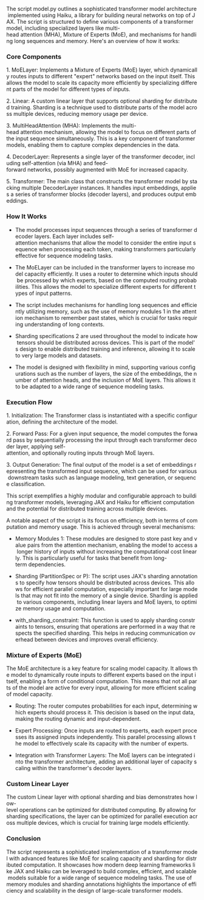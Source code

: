 The script model.py outlines a sophisticated transformer model architecture implemented using Haiku, a library for building neural networks on top of JAX. The script is structured to define various components of a transformer model, including specialized layers like multi-head attention (MHA), Mixture of Experts (MoE), and mechanisms for handling long sequences and memory. Here's an overview of how it works:

### Core Components

1. MoELayer: Implements a Mixture of Experts (MoE) layer, which dynamically routes inputs to different "expert" networks based on the input itself. This allows the model to scale its capacity more efficiently by specializing different parts of the model for different types of inputs.

2. Linear: A custom linear layer that supports optional sharding for distributed training. Sharding is a technique used to distribute parts of the model across multiple devices, reducing memory usage per device.

3. MultiHeadAttention (MHA): Implements the multi-head attention mechanism, allowing the model to focus on different parts of the input sequence simultaneously. This is a key component of transformer models, enabling them to capture complex dependencies in the data.

4. DecoderLayer: Represents a single layer of the transformer decoder, including self-attention (via MHA) and feed-forward networks, possibly augmented with MoE for increased capacity.

5. Transformer: The main class that constructs the transformer model by stacking multiple DecoderLayer instances. It handles input embeddings, applies a series of transformer blocks (decoder layers), and produces output embeddings.

### How It Works

- The model processes input sequences through a series of transformer decoder layers. Each layer includes self-attention mechanisms that allow the model to consider the entire input sequence when processing each token, making transformers particularly effective for sequence modeling tasks.

- The MoELayer can be included in the transformer layers to increase model capacity efficiently. It uses a router to determine which inputs should be processed by which experts, based on the computed routing probabilities. This allows the model to specialize different experts for different types of input patterns.

- The script includes mechanisms for handling long sequences and efficiently utilizing memory, such as the use of memory modules 1 in the attention mechanism to remember past states, which is crucial for tasks requiring understanding of long contexts.

- Sharding specifications 2 are used throughout the model to indicate how tensors should be distributed across devices. This is part of the model's design to enable distributed training and inference, allowing it to scale to very large models and datasets.

- The model is designed with flexibility in mind, supporting various configurations such as the number of layers, the size of the embeddings, the number of attention heads, and the inclusion of MoE layers. This allows it to be adapted to a wide range of sequence modeling tasks.

### Execution Flow

1. Initialization: The Transformer class is instantiated with a specific configuration, defining the architecture of the model.

2. Forward Pass: For a given input sequence, the model computes the forward pass by sequentially processing the input through each transformer decoder layer, applying self-attention, and optionally routing inputs through MoE layers.

3. Output Generation: The final output of the model is a set of embeddings representing the transformed input sequence, which can be used for various downstream tasks such as language modeling, text generation, or sequence classification.

This script exemplifies a highly modular and configurable approach to building transformer models, leveraging JAX and Haiku for efficient computation and the potential for distributed training across multiple devices.

A notable aspect of the script is its focus on efficiency, both in terms of computation and memory usage. This is achieved through several mechanisms:

- Memory Modules 1: These modules are designed to store past key and value pairs from the attention mechanism, enabling the model to access a longer history of inputs without increasing the computational cost linearly. This is particularly useful for tasks that benefit from long-term dependencies.

- Sharding (PartitionSpec or P): The script uses JAX's sharding annotations to specify how tensors should be distributed across devices. This allows for efficient parallel computation, especially important for large models that may not fit into the memory of a single device. Sharding is applied to various components, including linear layers and MoE layers, to optimize memory usage and computation.

- with_sharding_constraint: This function is used to apply sharding constraints to tensors, ensuring that operations are performed in a way that respects the specified sharding. This helps in reducing communication overhead between devices and improves overall efficiency.

### Mixture of Experts (MoE)

The MoE architecture is a key feature for scaling model capacity. It allows the model to dynamically route inputs to different experts based on the input itself, enabling a form of conditional computation. This means that not all parts of the model are active for every input, allowing for more efficient scaling of model capacity.

- Routing: The router computes probabilities for each input, determining which experts should process it. This decision is based on the input data, making the routing dynamic and input-dependent.

- Expert Processing: Once inputs are routed to experts, each expert processes its assigned inputs independently. This parallel processing allows the model to effectively scale its capacity with the number of experts.

- Integration with Transformer Layers: The MoE layers can be integrated into the transformer architecture, adding an additional layer of capacity scaling within the transformer's decoder layers.

### Custom Linear Layer

The custom Linear layer with optional sharding and bias demonstrates how low-level operations can be optimized for distributed computing. By allowing for sharding specifications, the layer can be optimized for parallel execution across multiple devices, which is crucial for training large models efficiently.

### Conclusion

The script represents a sophisticated implementation of a transformer model with advanced features like MoE for scaling capacity and sharding for distributed computation. It showcases how modern deep learning frameworks like JAX and Haiku can be leveraged to build complex, efficient, and scalable models suitable for a wide range of sequence modeling tasks. The use of memory modules and sharding annotations highlights the importance of efficiency and scalability in the design of large-scale transformer models.